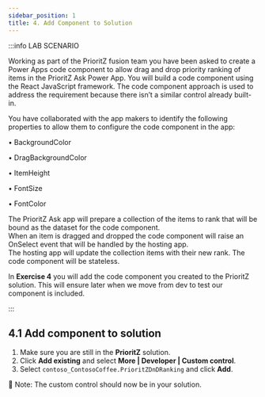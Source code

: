 ```yaml
---
sidebar_position: 1
title: 4. Add Component to Solution
---
```


:::info LAB SCENARIO

Working as part of the PrioritZ fusion team you have been asked to create a Power Apps code component to allow drag and drop priority ranking of items in the PrioritZ Ask Power App. 
You will build a code component using the React JavaScript framework. 
The code component approach is used to address the requirement because there isn’t a similar control already built-in.

You have collaborated with the app makers to identify the following properties to allow them to configure the code component in the app:
 
•	BackgroundColor

•	DragBackgroundColor

•	ItemHeight

•	FontSize

•	FontColor

The PrioritZ Ask app will prepare a collection of the items to rank that will be bound as the dataset for the code component.  
When an item is dragged and dropped the code component will raise an OnSelect event that will be handled by the hosting app.  
The hosting app will update the collection items with their new rank.  The code component will be stateless.

In **Exercise 4** you will add the code component you created to the PrioritZ solution. This will ensure later when we move from dev to test our component is included.

:::

## 4.1 Add component to solution

1.	Make sure you are still in the **PrioritZ** solution.
2.	Click **Add existing** and select **More | Developer | Custom control**.
3.	Select `contoso_ContosoCoffee.PrioritZDnDRanking` and click **Add**.

🤖 Note: The custom control should now be in your solution.
